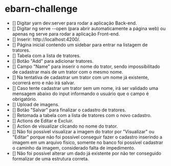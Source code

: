# ebarn-challenge
- [] Digitar yarn dev:server para rodar a aplicação Back-end.
- [] Digitar ng serve --open (para abrir automaticamente a página web) ou apenas ng serve para rodar a aplicação Front-end.
- [] Inserir: http://localhost:4200/.
- [] Página inicial contendo um sidebar para entrar na listagem de tratores.  
- [] Tabela com a lista de tratores.
- [] Botão "Add" para adicionar tratores.
- [] Campo "Name" para inserir o nome do trator, sendo impossibilitado de cadastrar mais de um trator com o mesmo nome.
- [] Na tentativa de cadastrar um trator com um nome já existente, ocorrerá erro e não irá salvar.
- [] Caso tente cadastrar um trator sem um nome, irá ser validado uma mensagem abaixo do input informando o usuário que o campo é obrigatório.
- [] Upload de imagens.
- [] Botão "Salvar" para finalizar o cadastro de tratores.
- [] Retomada a tabela com a lista de tratores com o novo cadastro.
- [] Actions de Editar e Excluir.
- [] Action de visualizar clicando no nome do trator.
- [] Não foi possível visualizar a imagem do trator por "Visualizar" ou "Editar" porque não foi possível conseguir fazer o cadastro inserindo a imagem em um arquivo
físico, somente no banco foi possível cadastrar o caminho da imagem, considerado falta de impedimento.
- [] Não foi possível alterar um dado já existente por não ter conseguido formalizar de uma estrutura correta.
